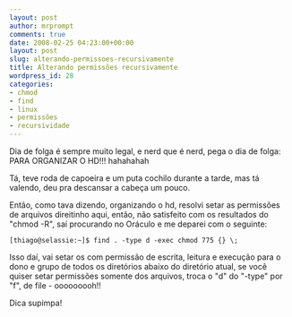 ```yaml
---
layout: post
author: mrprompt
comments: true
date: 2008-02-25 04:23:00+00:00
layout: post
slug: alterando-permissoes-recursivamente
title: Alterando permissões recursivamente
wordpress_id: 28
categories:
- chmod
- find
- linux
- permissões
- recursividade
---
```


Dia de folga é sempre muito legal, e nerd que é nerd, pega o dia de folga: PARA ORGANIZAR O HD!!! hahahahah

Tá, teve roda de capoeira e um puta cochilo durante a tarde, mas tá valendo, deu pra descansar a cabeça um pouco.

Então, como tava dizendo, organizando o hd, resolvi setar as permissões de arquivos direitinho aqui, então, não satisfeito com os resultados do "chmod -R", saí procurando no Oráculo e me deparei com o seguinte:

`[thiago@selassie:~]$ find . -type d -exec chmod 775 {} \;`

Isso daí, vai setar os com permissão de escrita, leitura e execução para o dono e grupo de todos os diretórios abaixo do diretório atual, se você quiser setar permissões somente dos arquivos, troca o "d" do "-type" por "f", de file - ooooooooh!!

Dica supimpa!
